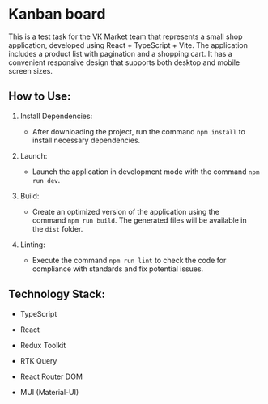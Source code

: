 # Kanban board

This is a test task for the VK Market team that represents a small shop application, developed using React + TypeScript + Vite. The application includes a product list with pagination and a shopping cart. It has a convenient responsive design that supports both desktop and mobile screen sizes.

## How to Use:

1.  Install Dependencies:

    - After downloading the project, run the command `npm install` to install necessary dependencies.

2.  Launch:

    - Launch the application in development mode with the command `npm run dev`.

3.  Build:

    - Create an optimized version of the application using the command `npm run build`. The generated files will be available in the `dist` folder.

4.  Linting:

    - Execute the command `npm run lint` to check the code for compliance with standards and fix potential issues.

## Technology Stack:

- TypeScript

- React

- Redux Toolkit

- RTK Query

- React Router DOM

- MUI (Material-UI)
